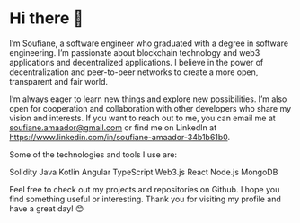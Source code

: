 <h1> Hi there 👋 </h1>
I’m Soufiane, a software engineer who graduated with a degree in software engineering. I’m passionate about blockchain technology and web3 applications and decentralized applications. I believe in the power of decentralization and peer-to-peer networks to create a more open, transparent and fair world.

I’m always eager to learn new things and explore new possibilities. I’m also open for cooperation and collaboration with other developers who share my vision and interests. If you want to reach out to me, you can email me at soufiane.amaador@gmail.com or find me on LinkedIn at https://www.linkedin.com/in/soufiane-amaador-34b1b61b0.

Some of the technologies and tools I use are:

Solidity
Java
Kotlin
Angular
TypeScript
Web3.js
React
Node.js
MongoDB

Feel free to check out my projects and repositories on Github. I hope you find something useful or interesting. Thank you for visiting my profile and have a great day! 😊

<!---
soufianeAmaador/soufianeAmaador is a ✨ special ✨ repository because its `README.md` (this file) appears on your GitHub profile.
You can click the Preview link to take a look at your changes.
--->
